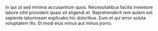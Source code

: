 In qui ut sed minima accusantium quos. Necessitatibus facilis inventore labore nihil provident quasi sit eligendi et. Reprehenderit rem autem est sapiente laboriosam explicabo hic doloribus. Eum et qui error soluta voluptatem illo. Et modi eius minus aut minus porro.